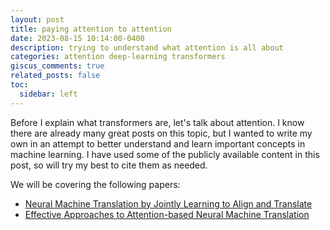 ```yaml
---
layout: post
title: paying attention to attention
date: 2023-08-15 10:14:00-0400
description: trying to understand what attention is all about
categories: attention deep-learning transformers
giscus_comments: true
related_posts: false
toc:
  sidebar: left
---
```


Before I explain what transformers are, let's talk about attention. I know there are already many great posts on this topic, but I wanted to write my own in an attempt to better understand and learn important concepts in machine learning. I have used some of the publicly available content in this post, so will try my best to cite them as needed.

We will be covering the following papers:
- [Neural Machine Translation by Jointly Learning to Align and Translate](https://arxiv.org/pdf/1409.0473.pdf)
- [Effective Approaches to Attention-based Neural Machine Translation](https://arxiv.org/pdf/1508.04025.pdf)